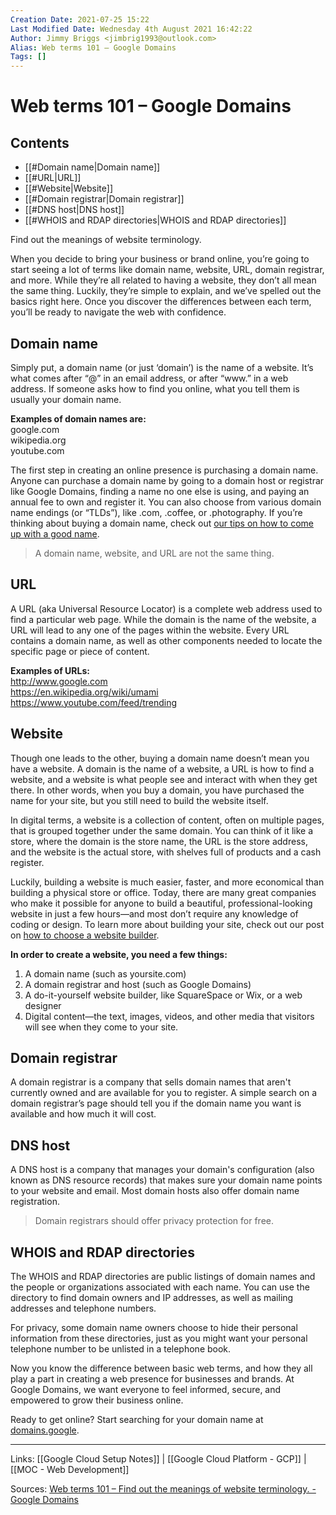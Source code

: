 ```yaml
---
Creation Date: 2021-07-25 15:22
Last Modified Date: Wednesday 4th August 2021 16:42:22
Author: Jimmy Briggs <jimbrig1993@outlook.com>
Alias: Web terms 101 – Google Domains
Tags: []
---
```


# Web terms 101 – Google Domains

## Contents

- [[#Domain name|Domain name]]
- [[#URL|URL]]
- [[#Website|Website]]
- [[#Domain registrar|Domain registrar]]
- [[#DNS host|DNS host]]
- [[#WHOIS and RDAP directories|WHOIS and RDAP directories]]


Find out the meanings of website terminology.

When you decide to bring your business or brand online, you’re going to start seeing a lot of terms like domain name, website, URL, domain registrar, and more. While they’re all related to having a website, they don’t all mean the same thing. Luckily, they’re simple to explain, and we’ve spelled out the basics right here. Once you discover the differences between each term, you’ll be ready to navigate the web with confidence.

## Domain name

Simply put, a domain name (or just ‘domain’) is the name of a website. It’s what comes after “@” in an email address, or after “www.” in a web address. If someone asks how to find you online, what you tell them is usually your domain name.

**Examples of domain names are:**  
google.com  
wikipedia.org  
youtube.com

The first step in creating an online presence is purchasing a domain name. Anyone can purchase a domain name by going to a domain host or registrar like Google Domains, finding a name no one else is using, and paying an annual fee to own and register it. You can also choose from various domain name endings (or “TLDs”), like .com, .coffee, or .photography. If you’re thinking about buying a domain name, check out [our tips on how to come up with a good name](http://domains.google/learning-center/how-to-come-up-with-a-good-domain-name).

> A domain name, website, and URL are not the same thing.

## URL

A URL (aka Universal Resource Locator) is a complete web address used to find a particular web page. While the domain is the name of the website, a URL will lead to any one of the pages within the website. Every URL contains a domain name, as well as other components needed to locate the specific page or piece of content.

**Examples of URLs:**  
http://www.google.com  
https://en.wikipedia.org/wiki/umami  
https://www.youtube.com/feed/trending

## Website

Though one leads to the other, buying a domain name doesn’t mean you have a website. A domain is the name of a website, a URL is how to find a website, and a website is what people see and interact with when they get there. In other words, when you buy a domain, you have purchased the name for your site, but you still need to build the website itself.

In digital terms, a website is a collection of content, often on multiple pages, that is grouped together under the same domain. You can think of it like a store, where the domain is the store name, the URL is the store address, and the website is the actual store, with shelves full of products and a cash register.

Luckily, building a website is much easier, faster, and more economical than building a physical store or office. Today, there are many great companies who make it possible for anyone to build a beautiful, professional-looking website in just a few hours—and most don’t require any knowledge of coding or design. To learn more about building your site, check out our post on [how to choose a website builder](http://domains.google/learning-center/how-to-choose-a-website-builder).

**In order to create a website, you need a few things:**

1.  A domain name (such as yoursite.com)
2.  A domain registrar and host (such as Google Domains)
3.  A do-it-yourself website builder, like SquareSpace or Wix, or a web designer
4.  Digital content—the text, images, videos, and other media that visitors will see when they come to your site.

## Domain registrar

A domain registrar is a company that sells domain names that aren't currently owned and are available for you to register. A simple search on a domain registrar’s page should tell you if the domain name you want is available and how much it will cost.

## DNS host

A DNS host is a company that manages your domain's configuration (also known as DNS resource records) that makes sure your domain name points to your website and email. Most domain hosts also offer domain name registration.

> Domain registrars should offer privacy protection for free.

## WHOIS and RDAP directories

The WHOIS and RDAP directories are public listings of domain names and the people or organizations associated with each name. You can use the directory to find domain owners and IP addresses, as well as mailing addresses and telephone numbers.

For privacy, some domain name owners choose to hide their personal information from these directories, just as you might want your personal telephone number to be unlisted in a telephone book.

Now you know the difference between basic web terms, and how they all play a part in creating a web presence for businesses and brands. At Google Domains, we want everyone to feel informed, secure, and empowered to grow their business online.

Ready to get online? Start searching for your domain name at [domains.google](http://domains.google/).

***

Links: [[Google Cloud Setup Notes]] | [[Google Cloud Platform - GCP]] | [[MOC - Web Development]]

Sources: [Web terms 101 – Find out the meanings of website terminology. - Google Domains](https://domains.google/learn/web-terms-101/)

